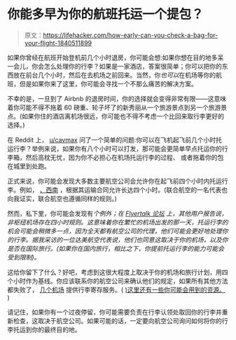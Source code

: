 # 你能多早为你的航班托运一个提包？

> 原文：<https://lifehacker.com/how-early-can-you-check-a-bag-for-your-flight-1840511899>

如果你曾经在航班开始登机前几个小时退房，你可能会想:如果你想在目的地多呆一会儿，你会怎么处理你的行李？如果是一家酒店，答案很简单；你可以把你的东西放在前台几个小时，然后在去机场之前回来。当然，你*也可以*在机场等你的航班，但是如果你来了这里，你可能会寻找一个不那么痛苦的解决方案。



不幸的是，一旦到了 Airbnb 的退房时间，你的选择就会变得非常有限——这意味着你可能不得不拖着 60 磅重、轮子坏了的新秀丽从一个旅游景点到另一个旅游景点。(如果你住的酒店离机场很远，你可能也不得不考虑一个比回来取行李更好的选择。)

在 Reddit 上， [u/cavmax](https://old.reddit.com/r/Flights/comments/eb2y6y/how_many_hours_in_advance_of_flight_can_you_check/) 问了一个简单的问题:你可以在飞机起飞前几个小时托运行李？举例来说，如果你有八个小时可以打发，那可能会更简单早点托运你的行李箱，然后高枕无忧，因为你不必担心在机场托运行李的过程、 或者拖着你的包在城里到处跑。

正式来说，你可能会发现大多数主要航空公司会允许你在起飞前四个小时内托运行李。例如， [、西南](https://www.southwest.com/assets/pdfs/corporate-commitments/contract-of-carriage.pdf) ，根据其运输合同允许长达四个小时。(联合航空的一名代表也向我证实，联合航空也遵循同样的规则。)

然而，私下里，你可能会发现有*个例外；在 [Flyertalk 论坛](https://www.flyertalk.com/forum/american-airlines-aadvantage/1950154-how-early-can-you-drop-bags-off-airport-specific-lga.html) 上，其他用户报告说，非枢纽机场存在四小时规则。这意味着你在繁忙的机场出发的那一天，托运行李的机会可能会稍微多一点，因为全天都有航空公司的代理，他们可能会更好地处理你的行李。据我采访的一位达美航空代表说，他们也同意这取决于你的机场，以及你是否在国际旅行。(如果你在国内旅行，相比之下，你提前托运行李的能力可能会受到限制)。*

这给你留下了什么？好吧，考虑到这很大程度上取决于你的机场和旅行计划，用四个小时作为基线。你应该联系你的航空公司来确认他们的规定，如果所有其他方法都失败了， [几个机场](https://thepointsguy.com/guide/store-bags-at-the-airport/) 提供行李寄存服务。( [)这里还有一些你可能会用到的资源。](https://lifehacker.com/how-to-temporarily-store-your-luggage-when-youre-stayin-1832674604) )

请记住，如果你有一个过夜停留，你可能需要负责在行李认领处取回你的行李并重新检查，这取决于航空公司。如果可能的话，一定要向航空公司询问如何将你的行李托运到你的最终目的地。